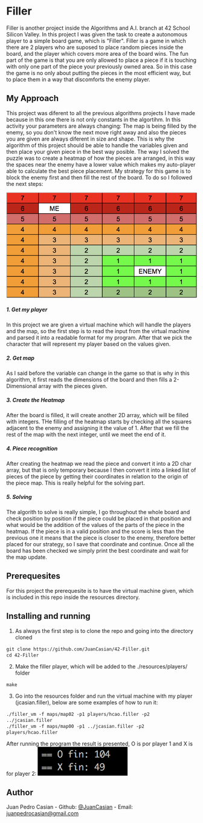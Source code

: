 # Filler
Filler is another project inside the Algorithms and A.I. branch at 42 School Silicon Valley. In this project I was given the task to create a autonomous player to a simple board game, which is "Filler". Filler is a game in which there are 2 players who are suposed to place random pieces inside the board, and the player which covers more area of the board wins. The fun part of the game is that you are only allowed to place a piece if it is touching with only one part of the piece your previously owned area. So in this case the game is no only about putting the pieces in the most efficient way, but to place them in a way that discomforts the enemy player.

## My Approach
This project was diferent to all the previous algorithms projects I have made because in this one there is not only constants in the algortihm. In this activity your parameters are always changing: The map is being filled by the enemy, so you don't know the next move right away and also the pieces you are given are always diferent in size and shape. This is why the algorithm of this project should be able to handle the variables given and then place your given piece in the best way posible. The way I solved the puzzle was to create a heatmap of how the pieces are arranged, in this way the spaces near the enemy have a lower value which makes my auto-player able to calculate the best piece placement. My strategy for this game is to block the enemy first and then fill the rest of the board. To do so I followed the next steps:

![Heatmap Example](res/heatmapexample.png)

##### 1. Get my player
In this project we are given a virtual machine which will handle the players and the map, so the first step is to read the input from the virtual machine and parsed it into a readable format for my program. After that we pick the character that will represent my player based on the values given.

##### 2. Get map
As I said before the variable can change in the game so that is why in this algorithm, it first reads the dimensions of the board and then fills a 2-Dimensional array with the pieces given.

##### 3. Create the Heatmap
After the board is filled, it will create another 2D array, which will be filled with integers. THe filling of the heatmap starts by checking all the squares adjacent to the enemy and assigning it the value of 1. After that we fill the rest of the map with the next integer, until we meet the end of it.

##### 4. Piece recognition
After creating the heatmap we read the piece and convert it into a 2D char array, but that is only temporary because I then convert it into a linked list of pieces of the piece by getting their coordinates in relation to the origin of the piece map. This is really helpful for the solving part.

##### 5. Solving
The algorith to solve is really simple, I go throughout the whole board and check position by position if the piece could be placed in that position and what would be the addition of the values of the parts of the piece in the heatmap. If the piece is in a valid position and the score is less than the previous one it means that the piece is closer to the enemy, therefore better placed for our strategy, so I save that coordinate and continue. Once all the board has been checked we simply print the best coordinate and wait for the map update. 

## Prerequesites
For this project the prerequesite is to have the virtual machine given, which is included in this repo inside the resources directory.

## Installing and running
1. As always the first step is to clone the repo and going into the directory cloned
```
git clone https://github.com/JuanCasian/42-Filler.git
cd 42-Filler
```
2. Make the filler player, which will be added to the ./resources/players/ folder
```
make
```
3. Go into the resources folder and run the virtual machine with my player (jcasian.filler), below are some examples of how to run it:
```
./filler_vm -f maps/map02 -p1 players/hcao.filler -p2 ../jcasian.filler
./filler_vm -f maps/map00 -p1 ../jcasian.filler -p2 players/hcao.filler
```
After running the program the result is presented, O is por player 1 and X is for player 2:
![Filler Results](res/example.png)
## Author
Juan Pedro Casian - Github: [@JuanCasian](https://github.com/JuanCasian) - Email: juanpedrocasian@gmail.com
